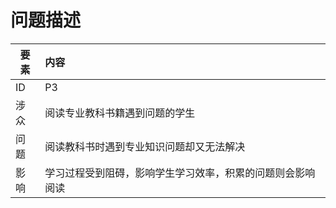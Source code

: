 

# 问题描述



| 要素 | 内容 |
| --- | :--- |
| ID | P3 |
| 涉众 | 阅读专业教科书籍遇到问题的学生 |
| 问题 | 阅读教科书时遇到专业知识问题却又无法解决 |
| 影响 | 学习过程受到阻碍，影响学生学习效率，积累的问题则会影响阅读 |


